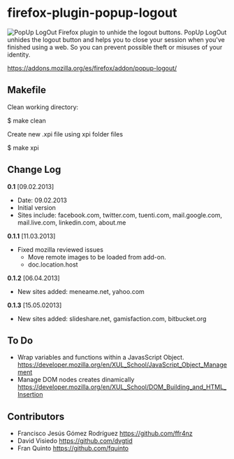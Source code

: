 # firefox-plugin-popup-logout #

![PopUp LogOut](https://addons.cdn.mozilla.net/img/uploads/addon_icons/420/420846-64.png "Logo PopUp LogOut")
Firefox plugin to unhide the logout buttons.
PopUp LogOut unhides the logout button and helps you to close your session when you've finished using a web. So you can prevent possible theft or misuses of your identity.

<https://addons.mozilla.org/es/firefox/addon/popup-logout/>

## Makefile ##

Clean working directory:

$ make clean

Create new .xpi file using xpi folder files

$    make xpi

## Change Log ##

**0.1** [09.02.2013]

*   Date: 09.02.2013
*   Initial version
*   Sites include: facebook.com, twitter.com, tuenti.com, mail.google.com, mail.live.com, linkedin.com, about.me

**0.1.1** [11.03.2013]

*   Fixed mozilla reviewed issues
    - Move remote images to be loaded from add-on.
    - doc.location.host

**0.1.2** [06.04.2013]

*   New sites added: meneame.net, yahoo.com

**0.1.3** [15.05.02013]

*   New sites added: slideshare.net, gamisfaction.com, bitbucket.org

## To Do ##
*   Wrap variables and functions within a JavasScript Object. <https://developer.mozilla.org/en/XUL_School/JavaScript_Object_Management>
*   Manage DOM nodes creates dinamically <https://developer.mozilla.org/en/XUL_School/DOM_Building_and_HTML_Insertion>

## Contributors ##
*    Francisco Jesús Gómez Rodríguez <https://github.com/ffr4nz>
*    David Visiedo <https://github.com/dvgtid>
*    Fran Quinto <https://github.com/fquinto>
